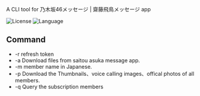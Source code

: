 
A CLI tool for 乃木坂46メッセージ | 齋藤飛鳥メッセージ app

![License](https://img.shields.io/badge/license-MIT-yellow)
![Language](https://img.shields.io/badge/language-python-brightgreen)

## Command
- -r refresh token
- -a Download files from saitou asuka message app.
- -m member name in Japanese.
- -p Download the Thumbnails、voice calling images、offical photos of all members.
- -q Query the subscription members

